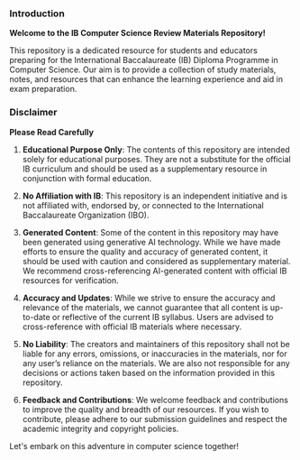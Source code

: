 ### Introduction

**Welcome to the IB Computer Science Review Materials Repository!**

This repository is a dedicated resource for students and educators preparing for the International Baccalaureate (IB) Diploma Programme in Computer Science. Our aim is to provide a collection of study materials, notes, and resources that can enhance the learning experience and aid in exam preparation.

### Disclaimer

**Please Read Carefully**

1. **Educational Purpose Only**: The contents of this repository are intended solely for educational purposes. They are not a substitute for the official IB curriculum and should be used as a supplementary resource in conjunction with formal education.

2. **No Affiliation with IB**: This repository is an independent initiative and is not affiliated with, endorsed by, or connected to the International Baccalaureate Organization (IBO).

3. **Generated Content**: Some of the content in this repository may have been generated using generative AI technology. While we have made efforts to ensure the quality and accuracy of generated content, it should be used with caution and considered as supplementary material. We recommend cross-referencing AI-generated content with official IB resources for verification.

4. **Accuracy and Updates**: While we strive to ensure the accuracy and relevance of the materials, we cannot guarantee that all content is up-to-date or reflective of the current IB syllabus. Users are advised to cross-reference with official IB materials where necessary.

5. **No Liability**: The creators and maintainers of this repository shall not be liable for any errors, omissions, or inaccuracies in the materials, nor for any user’s reliance on the materials. We are also not responsible for any decisions or actions taken based on the information provided in this repository.

6. **Feedback and Contributions**: We welcome feedback and contributions to improve the quality and breadth of our resources. If you wish to contribute, please adhere to our submission guidelines and respect the academic integrity and copyright policies.

Let's embark on this adventure in computer science together!
